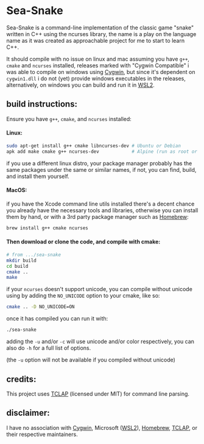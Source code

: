 # Sea-Snake
Sea-Snake is a command-line implementation of the classic game "snake" written in C++ using the ncurses library, the name is a play on the language name as it was created as approachable project for me to start to learn C++.

It should compile with no issue on linux and mac assuming you have `g++`, `cmake` and `ncurses` installed, releases marked with "Cygwin Compatible" i was able to compile on windows using [Cygwin](https://www.cygwin.com/), but since it's dependent on `cygwin1.dll` i do not (yet) provide windows executables in the releases, alternatively, on windows you can build and run it in [WSL2](https://docs.microsoft.com/en-us/windows/wsl/about).

## build instructions:
Ensure you have `g++`, `cmake`, and `ncurses` installed:

#### Linux:
```bash
sudo apt-get install g++ cmake libncurses-dev # Ubuntu or Debian
apk add make cmake g++ ncurses-dev            # Alpine (run as root or sudo)
```
if you use a different linux distro, your package manager probably has the same packages under the same or similar names, if not, you can find, build, and install them yourself.

#### MacOS:
if you have the Xcode command line utils installed there's a decent chance you already have the necessary tools and libraries, otherwise you can install them by hand, or with a 3rd party package manager such as [Homebrew](https://brew.sh/):
```bash
brew install g++ cmake ncurses
```

#### Then download or clone the code, and compile with cmake:
```bash
# from .../sea-snake
mkdir build
cd build
cmake ..
make
```
if your `ncurses` doesn't support unicode, you can compile without unicode using by adding the `NO_UNICODE` option to your cmake, like so:
```bash
cmake .. -D NO_UNICODE=ON
```
once it has compiled you can run it with:
```bash
./sea-snake
```
adding the `-u` and/or `-c` will use unicode and/or color respectively, you can also do `-h` for a full list of options.

(the `-u` option will not be available if you compiled without unicode)

## credits:
This project uses [TCLAP](http://tclap.sourceforge.net/) (licensed under MIT) for command line parsing.

## disclaimer:
I have no association with [Cygwin](https://www.cygwin.com/), Microsoft ([WSL2](https://docs.microsoft.com/en-us/windows/wsl/about)), [Homebrew](https://brew.sh/), [TCLAP](http://tclap.sourceforge.net/), or their respective maintainers.
